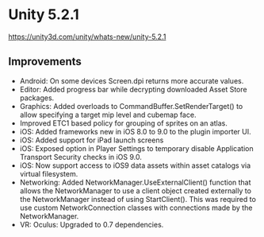 # Unity 5.2.1

https://unity3d.com/unity/whats-new/unity-5.2.1

## Improvements



*   Android: On some devices Screen.dpi returns more accurate values.
*   Editor: Added progress bar while decrypting downloaded Asset Store packages.
*   Graphics: Added overloads to CommandBuffer.SetRenderTarget() to allow specifying a target mip level and cubemap face.
*   Improved ETC1 based policy for grouping of sprites on an atlas.
*   iOS: Added frameworks new in iOS 8.0 to 9.0 to the plugin importer UI.
*   iOS: Added support for iPad launch screens
*   iOS: Exposed option in Player Settings to temporary disable Application Transport Security checks in iOS 9.0.
*   iOS: Now support access to iOS9 data assets within asset catalogs via virtual filesystem.
*   Networking: Added NetworkManager.UseExternalClient() function that allows the NetworkManager to use a client object created externally to the NetworkManager instead of using StartClient(). This was required to use custom NetworkConnection classes with connections made by the NetworkManager.
*   VR: Oculus: Upgraded to 0.7 dependencies.